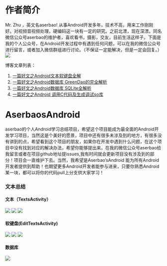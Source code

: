 # 作者简介 
Mr. Zhu ，英文名aserbao! 从事Android开发多年，技术不高，用来工作刚刚好。对视频音视频处理，硬编码这一块有一定的研究。之前北漂，现在深漂。同名微信公众号aserbao的维护者，喜欢看书，摄影，交友，目前生活这样子。下面是我的个人公众号，在Android开发过程中有遇到任何问题，可以在我的微信公众号进行留言，或者加入微信群组进行讨论。（不保证一定能解决，但是一定会回复。）
![](https://github.com/aserbao/AserbaosAndroid/blob/master/app/src/main/assets/images/weixin.jpg)

博客文章列表：
 1. [一篇好文之Android文本软键盘全解](https://blog.csdn.net/qq_32175491/article/details/82763067)
 2. [一篇好文之Android数据库 GreenDao的完全解析](https://blog.csdn.net/qq_32175491/article/details/82913904)
 3. [一篇好文之Android数据库 SQLite全解析](https://blog.csdn.net/qq_32175491/article/details/82886652)
 4. [一篇好文之Android 调用C代码及生成调试so库](https://blog.csdn.net/qq_32175491/article/details/83588167)

# AserbaosAndroid
aserbao的个人Android学习总结项目，希望这个项目能成为最全面的Android开发学习项目，当然这是个美好的愿景，项目中还有很多未涉及到的地方，有很多没有讲到的点，希望看到这个项目的朋友，如果你在开发中遇到什么问题，在这个项目中没有找到对应的解决办法，希望你能够提出来，在我的微信公众号aserbao给我留言或者在项目github地址提issues,我有时间就会更新项目没有涉及到的部分！项目会一直维护下去。当然，我希望是Aserbao’sAndroid 能为所有Android开发者提供到帮助！也期望更多Android开发者能参与进来，只要你熟悉Android某一块，都可以将你的代码pull上分支供大家学习！

### 文本总结
#### 文本（TextsActivity）
![](https://github.com/aserbao/AserbaosAndroid/blob/master/app/src/main/assets/aPicSum/%E5%9B%BE%E6%96%87%E6%B7%B7%E6%8E%92.gif)
![](https://github.com/aserbao/AserbaosAndroid/blob/master/app/src/main/assets/aPicSum/%E6%96%87%E5%AD%97%E9%98%B4%E5%BD%B1.gif)
![](https://github.com/aserbao/AserbaosAndroid/blob/master/app/src/main/assets/aPicSum/%E6%98%BE%E7%A4%BAhtml.gif)
#### 软键盘(EditTextsActivity) 

![](https://github.com/aserbao/AserbaosAndroid/blob/master/app/src/main/assets/aPicSum/%E8%BD%AF%E9%94%AE%E7%9B%98%E5%9F%BA%E6%9C%AC%E5%B1%9E%E6%80%A7.gif)
![](https://github.com/aserbao/AserbaosAndroid/blob/master/app/src/main/assets/aPicSum/%E8%BD%AF%E9%94%AE%E7%9B%98%E7%AC%AC%E4%B8%80%E7%A7%8D%E6%96%B9%E5%BC%8F.gif)
![](https://github.com/aserbao/AserbaosAndroid/blob/master/app/src/main/assets/aPicSum/%E8%BD%AF%E9%94%AE%E7%9B%98%E7%AC%AC%E4%BA%8C%E7%A7%8D%E6%96%B9%E5%BC%8F.gif)

#### 数据库 
![](https://github.com/aserbao/AserbaosAndroid/blob/master/app/src/main/assets/aPicSum/GreenDao%E6%95%B0%E6%8D%AE%E5%BA%93%E5%A4%84%E7%90%86.gif)
